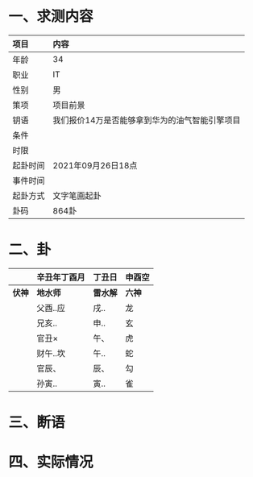 # 一、求测内容
|项目|内容|
|:-|:-|
|年龄|34|
|职业|IT|
|性别|男|
|策项|项目前景|
|钥语|我们报价14万是否能够拿到华为的油气智能引擎项目|
|条件||
|时限||
|起卦时间|2021年09月26日18点|
|事件时间||
|起卦方式|文字笔画起卦|
|卦码|864卦|

# 二、卦
||辛丑年丁酉月|丁丑日|申酉空|
|:-|:-|:-|:-|
|**伏神**|**地水师**|**雷水解**|**六神**|
||父酉..应|戌..|龙|
||兄亥..|申..|玄|
||官丑×|午、|虎|
||财午..坎|午..|蛇|
||官辰、|辰、|勾|
||孙寅..|寅..|雀|


# 三、断语

# 四、实际情况